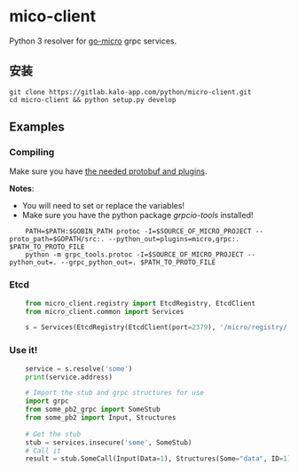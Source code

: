 # mico-client
Python 3 resolver for [go-micro](https://github.com/micro/go-micro) grpc
services.

## 安装


```shell script
git clone https://gitlab.kalo-app.com/python/micro-client.git
cd micro-client && python setup.py develop
```

## Examples

### Compiling
Make sure you have [the needed protobuf and plugins](https://github.com/micro/go-micro#install-protobuf).

**Notes**:
* You will need to set or replace the variables!
* Make sure you have the python package *grpcio-tools* installed!


```shell
    PATH=$PATH:$GOBIN_PATH protoc -I=$SOURCE_OF_MICRO_PROJECT --proto_path=$GOPATH/src:. --python_out=plugins=micro,grpc:. $PATH_TO_PROTO_FILE
    python -m grpc_tools.protoc -I=$SOURCE_OF_MICRO_PROJECT --python_out=. --grpc_python_out=. $PATH_TO_PROTO_FILE
```

### Etcd
```python
    from micro_client.registry import EtcdRegistry, EtcdClient
    from micro_client.common import Services

    s = Services(EtcdRegistry(EtcdClient(port=2379), '/micro/registry/'))
```

### Use it!
```python
    service = s.resolve('some')
    print(service.address)

    # Import the stub and grpc structures for use
    import grpc
    from some_pb2_grpc import SomeStub
    from some_pb2 import Input, Structures
    
    # Get the stub
    stub = services.insecure('some', SomeStub)
    # Call it
    result = stub.SomeCall(Input(Data=1), Structures(Some="data", ID=1))
```
